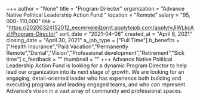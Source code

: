 +++
author = "None"
title = "Program Director"
organization = "Advance Native Political Leadership Action Fund "
location = "Remote"
salary = "$95,000-$110,000"
link = "https://20200324152012_eecmrkeiejlzornt.applytojob.com/apply/vJIWLkcAzl/Program-Director"
sort_date = "2021-04-08"
created_at = "April 8, 2021"
closing_date = "April 30, 2021"
a_job_type = ["Full Time"]
b_benefits = ["Health Insurance","Paid Vacation","Permanently Remote","Dental","Vision","Professional development","Retirement","Sick time"]
c_feedback = ""
thumbnail = ""
+++
Advance Native Political Leadership Action Fund is looking for a dynamic Program Director to help lead our organization into its next stage of growth. We are looking for an engaging, detail-oriented leader who has experience both building and executing programs and leading engaged teams, and who can represent Advance’s vision in a vast array of community and professional spaces.